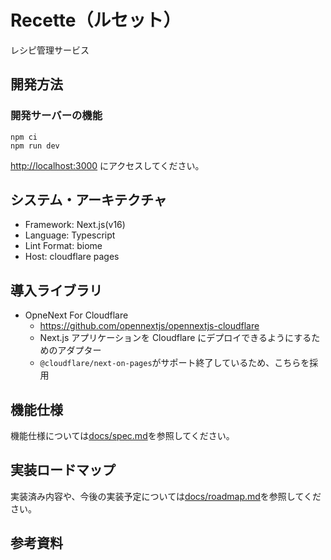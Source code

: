 # Recette（ルセット）

レシピ管理サービス

## 開発方法

### 開発サーバーの機能

```
npm ci 
npm run dev
```

[http://localhost:3000](http://localhost:3000) にアクセスしてください。

## システム・アーキテクチャ

- Framework: Next.js(v16)
- Language: Typescript
- Lint Format: biome
- Host: cloudflare pages

## 導入ライブラリ

- OpneNext For Cloudflare
  - https://github.com/opennextjs/opennextjs-cloudflare
  - Next.js アプリケーションを Cloudflare にデプロイできるようにするためのアダプター
  - `@cloudflare/next-on-pages`がサポート終了しているため、こちらを採用

## 機能仕様

機能仕様については[docs/spec.md](./docs/spec.md)を参照してください。

## 実装ロードマップ

実装済み内容や、今後の実装予定については[docs/roadmap.md](./docs/roadmap.md)を参照してください。

## 参考資料

